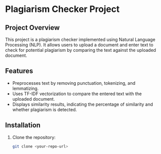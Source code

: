 # Plagiarism Checker Project

## Project Overview
This project is a plagiarism checker implemented using Natural Language Processing (NLP). It allows users to upload a document and enter text to check for potential plagiarism by comparing the text against the uploaded document.

## Features
- Preprocesses text by removing punctuation, tokenizing, and lemmatizing.
- Uses TF-IDF vectorization to compare the entered text with the uploaded document.
- Displays similarity results, indicating the percentage of similarity and whether plagiarism is detected.

## Installation
1. Clone the repository:
   ```bash
   git clone <your-repo-url>
